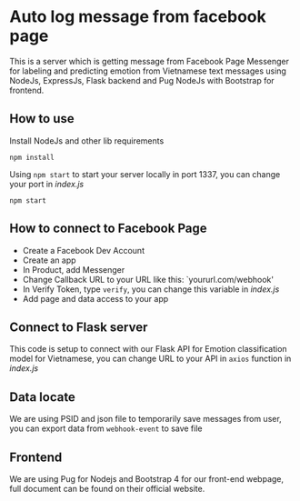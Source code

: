 # Auto log message from facebook page
This is a server which is getting message from Facebook Page Messenger for labeling and predicting emotion from Vietnamese text messages using NodeJs, ExpressJs, Flask backend and Pug NodeJs with Bootstrap for frontend.
## How to use
Install NodeJs and other lib requirements
```
npm install
```
Using ```npm start``` to start your server locally in port 1337, you can change your port in *index.js*
```
npm start
```
## How to connect to Facebook Page
- Create a Facebook Dev Account
- Create an app 
- In Product, add Messenger
- Change Callback URL to your URL like this: `yoururl.com/webhook'
- In Verify Token, type `verify`, you can change this variable in _index.js_
- Add page and data access to your app

## Connect to Flask server
This code is setup to connect with our Flask API for Emotion classification model for Vietnamese, you can change URL to your API in `axios` function in _index.js_

## Data locate
We are using PSID and json file to temporarily save messages from user, you can export data from `webhook-event` to save file

## Frontend
We are using Pug for Nodejs and Bootstrap 4 for our front-end webpage, full document can be found on their official website.
